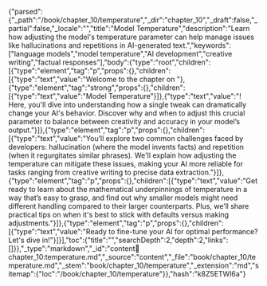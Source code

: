 {"parsed":{"_path":"/book/chapter_10/temperature","_dir":"chapter_10","_draft":false,"_partial":false,"_locale":"","title":"Model Temperature","description":"Learn how adjusting the model's temperature parameter can help manage issues like hallucinations and repetitions in AI-generated text.","keywords":["language models","model temperature","AI development","creative writing","factual responses"],"body":{"type":"root","children":[{"type":"element","tag":"p","props":{},"children":[{"type":"text","value":"Welcome to the chapter on "},{"type":"element","tag":"strong","props":{},"children":[{"type":"text","value":"Model Temperature"}]},{"type":"text","value":"! Here, you'll dive into understanding how a single tweak can dramatically change your AI's behavior. Discover why and when to adjust this crucial parameter to balance between creativity and accuracy in your model’s output."}]},{"type":"element","tag":"p","props":{},"children":[{"type":"text","value":"You’ll explore two common challenges faced by developers: hallucination (where the model invents facts) and repetition (when it regurgitates similar phrases). We'll explain how adjusting the temperature can mitigate these issues, making your AI more reliable for tasks ranging from creative writing to precise data extraction."}]},{"type":"element","tag":"p","props":{},"children":[{"type":"text","value":"Get ready to learn about the mathematical underpinnings of temperature in a way that’s easy to grasp, and find out why smaller models might need different handling compared to their larger counterparts. Plus, we’ll share practical tips on when it's best to stick with defaults versus making adjustments."}]},{"type":"element","tag":"p","props":{},"children":[{"type":"text","value":"Ready to fine-tune your AI for optimal performance? Let's dive in!"}]}],"toc":{"title":"","searchDepth":2,"depth":2,"links":[]}},"_type":"markdown","_id":"content:book:chapter_10:temperature.md","_source":"content","_file":"book/chapter_10/temperature.md","_stem":"book/chapter_10/temperature","_extension":"md","sitemap":{"loc":"/book/chapter_10/temperature"}},"hash":"k8Z5ETWl6a"}